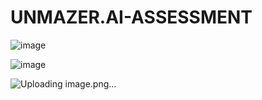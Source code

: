 # UNMAZER.AI-ASSESSMENT

![image](https://user-images.githubusercontent.com/59272263/115549073-d920e200-a2c5-11eb-8398-cb55f6d8694d.png)

![image](https://user-images.githubusercontent.com/59272263/115549164-f5248380-a2c5-11eb-9c2d-a32c90096b36.png)

![Uploading image.png…]()
